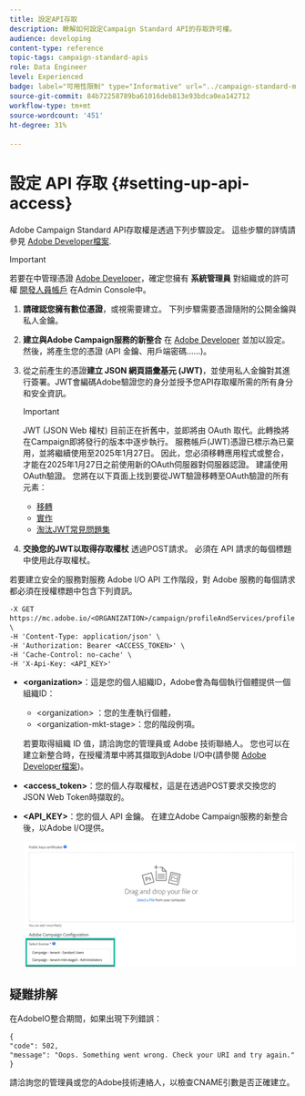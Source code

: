 ```yaml
---
title: 設定API存取
description: 瞭解如何設定Campaign Standard API的存取許可權。
audience: developing
content-type: reference
topic-tags: campaign-standard-apis
role: Data Engineer
level: Experienced
badge: label="可用性限制" type="Informative" url="../campaign-standard-migration-home.md" tooltip="僅限Campaign Standard已移轉的使用者"
source-git-commit: 84b72258789ba61016deb813e93bdca0ea142712
workflow-type: tm+mt
source-wordcount: '451'
ht-degree: 31%

---
```


# 設定 API 存取 {#setting-up-api-access}

Adobe Campaign Standard API存取權是透過下列步驟設定。 這些步驟的詳情請參見 [Adobe Developer檔案](https://developer.adobe.com/developer-console/docs/guides/#!AdobeDocs/adobeio-auth/master/AuthenticationOverview/ServiceAccountIntegration.md).

>[!IMPORTANT]
>
>若要在中管理憑證 [Adobe Developer](https://developer.adobe.com/)，確定您擁有 **系統管理員** 對組織或的許可權 [開發人員帳戶](https://helpx.adobe.com/jp/enterprise/using/manage-developers.html) 在Admin Console中。

1. **請確認您擁有數位憑證**，或視需要建立。 下列步驟需要憑證隨附的公開金鑰與私人金鑰。
1. **建立與Adobe Campaign服務的新整合** 在 [Adobe Developer](https://developer.adobe.com/) 並加以設定。 然後，將產生您的憑證 (API 金鑰、用戶端密碼……)。
1. 從之前產生的憑證&#x200B;**建立 JSON 網頁語彙基元 (JWT)**，並使用私人金鑰對其進行簽署。JWT會編碼Adobe驗證您的身分並授予您API存取權所需的所有身分和安全資訊。

   >[!IMPORTANT]
   >
   >JWT (JSON Web 權杖) 目前正在折舊中，並即將由 OAuth 取代。此轉換將在Campaign即將發行的版本中逐步執行。 服務帳戶(JWT)憑證已標示為已棄用，並將繼續使用至2025年1月27日。 因此，您必須移轉應用程式或整合，才能在2025年1月27日之前使用新的OAuth伺服器對伺服器認證。 建議使用OAuth驗證。 您將在以下頁面上找到要從JWT驗證移轉至OAuth驗證的所有元素：
   >* [移轉](https://developer.adobe.com/developer-console/docs/guides/authentication/ServerToServerAuthentication/migration/)
   >* [實作](https://developer.adobe.com/developer-console/docs/guides/authentication/ServerToServerAuthentication/implementation/)
   >* [淘汰JWT常見問題集](https://developer.adobe.com/developer-console/docs/guides/authentication/ServerToServerAuthentication/faqs/)

1. **交換您的JWT以取得存取權杖** 透過POST請求。 必須在 API 請求的每個標題中使用此存取權杖。

若要建立安全的服務對服務 Adobe I/O API 工作階段，對 Adobe 服務的每個請求都必須在授權標題中包含下列資訊。

```
-X GET https://mc.adobe.io/<ORGANIZATION>/campaign/profileAndServices/profile \
-H 'Content-Type: application/json' \
-H 'Authorization: Bearer <ACCESS_TOKEN>' \
-H 'Cache-Control: no-cache' \
-H 'X-Api-Key: <API_KEY>'
```

* **&lt;organization>**：這是您的個人組織ID，Adobe會為每個執行個體提供一個組織ID：

   * &lt;organization> ：您的生產執行個體，
   * &lt;organization-mkt-stage>：您的階段例項。

  若要取得組織 ID 值，請洽詢您的管理員或 Adobe 技術聯絡人。 您也可以在建立新整合時，在授權清單中將其擷取到Adobe I/O中(請參閱 <a href="https://developer.adobe.com/developer-console/docs/guides/authentication/">Adobe Developer檔案</a>)。

* **&lt;access_token>**：您的個人存取權杖，這是在透過POST要求交換您的JSON Web Token時擷取的。

* **&lt;API_KEY>**：您的個人 API 金鑰。 在建立Adobe Campaign服務的新整合後，以Adobe I/O提供。

  ![替代文字](assets/tenant.png)

## 疑難排解

在AdobeIO整合期間，如果出現下列錯誤：

```
{ 
"code": 502, 
"message": "Oops. Something went wrong. Check your URI and try again." 
}
```


請洽詢您的管理員或您的Adobe技術連絡人，以檢查CNAME引數是否正確建立。
